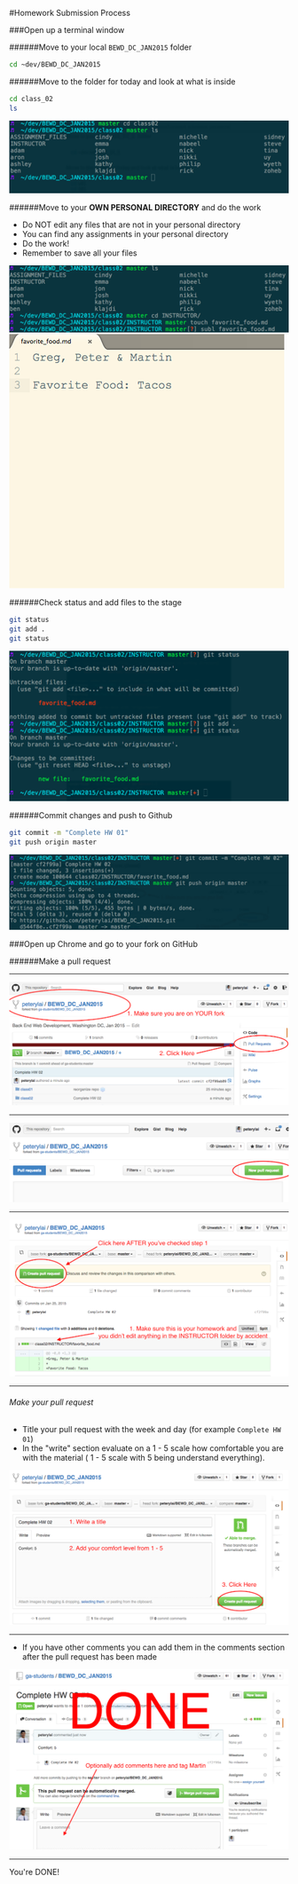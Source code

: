 #Homework Submission Process

###Open up a terminal window

######Move to your local `BEWD_DC_JAN2015` folder

```bash
cd ~dev/BEWD_DC_JAN2015
```

######Move to the folder for today and look at what is inside

```bash
cd class_02
ls
```
![image](./screenshots/todays_folder.png)

######Move to your __OWN PERSONAL DIRECTORY__ and do the work
- Do NOT edit any files that are not in your personal directory
- You can find any assignments in your personal directory
- Do the work!
- Remember to save all your files

![image](./screenshots/own_directory.png)
![image](./screenshots/do_work.png)


######Check status and add files to the stage

```bash
git status
git add .
git status
```

![image](./screenshots/git_add.png)


######Commit changes and push to Github

```bash
git commit -m "Complete HW 01"
git push origin master
```

![image](./screenshots/git_commit_push.png)


###Open up Chrome and go to your fork on GitHub

######Make a pull request

---

![image](./screenshots/pull_request_01.png)

---

![image](./screenshots/pull_request_02.png)

---

![image](./screenshots/pull_request_03.png)

---
###### Make your pull request
- Title your pull request with the week and day (for example `Complete HW 01`)
- In the "write" section evaluate on a 1 - 5 scale how comfortable you are with the material ( 1 - 5 scale with 5 being understand everything).

![image](./screenshots/pull_request_04.png)

---


- If you have other comments you can add them in the comments section after the pull request has been made

![image](./screenshots/pull_request_05.png)

---

You're DONE!
